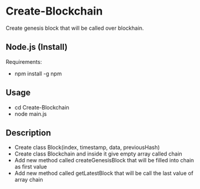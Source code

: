 # Create-Blockchain

Create genesis block that will be called over blockhain.

## Node.js (Install)

Requirements:

- npm install -g npm

## Usage

- cd Create-Blockchain
- node main.js

## Description

- Create class Block(index, timestamp, data, previousHash)
- Create class Blockchain and inside it give empty array called chain
- Add new method called createGenesisBlock that will be filled into chain as first value
- Add new method called getLatestBlock that will be call the last value of array chain








